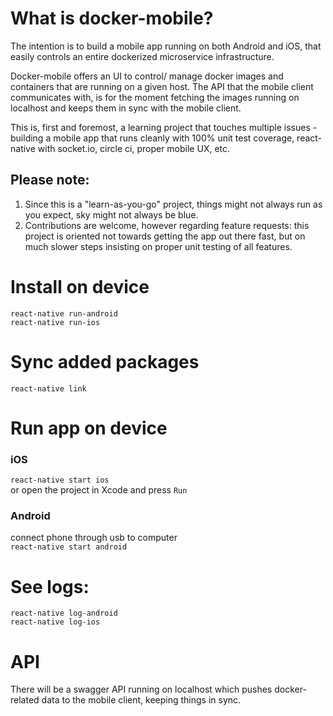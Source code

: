 # What is docker-mobile?

The intention is to build a mobile app running on both Android and iOS, that easily controls an entire dockerized microservice infrastructure. 

Docker-mobile offers an UI to control/ manage docker images and containers that are running on a given host. 
The API that the mobile client communicates with, is for the moment fetching the images running on localhost and keeps them in sync with the mobile client. 

This is, first and foremost, a learning project that touches multiple issues - building a mobile app that runs cleanly with 100% unit test coverage, react-native with socket.io, circle ci, proper mobile UX, etc. 

## Please note: 
1. Since this is a "learn-as-you-go" project, things might not always run as you expect, sky might not always be blue. 
2. Contributions are welcome, however regarding feature requests: this project is oriented not towards getting the app out there fast, but on much slower steps insisting on proper unit testing of all features. 




# Install on device
`react-native run-android`  
`react-native run-ios`

# Sync added packages
`react-native link`


# Run app on device

### iOS
   `react-native start ios`  
   or open the project in Xcode and press `Run`

### Android
connect phone through usb to computer  
`react-native start android`


# See logs:
`react-native log-android`  
`react-native log-ios`

# API
There will be a swagger API running on localhost which pushes docker-related data to the mobile client, keeping things in sync.  
